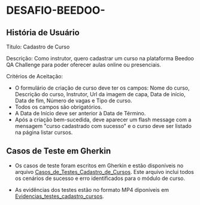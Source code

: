 # DESAFIO-BEEDOO-

## História de Usuário

Título: Cadastro de Curso

Descrição: Como instrutor, quero cadastrar um curso na plataforma Beedoo QA Challenge para poder oferecer aulas online ou presenciais.

Critérios de Aceitação:

* O formulário de criação de curso deve ter os campos: Nome do curso, Descrição do curso, Instrutor, Url da imagem de capa, Data de início, Data de fim, Número de vagas e Tipo de curso.
* Todos os campos são obrigatórios.
* A Data de Início deve ser anterior à Data de Término.
* Após a criação bem-sucedida, deve aparecer um flash message com a mensagem "curso cadastrado com sucesso" e o curso deve ser listado na página listar cursos. 

## Casos de Teste em Gherkin

* Os casos de teste foram escritos em Gherkin e estão disponíveis no arquivo [Casos_de_Testes_Cadastro_de_Cursos]([gherkin/test_cases.feature](https://docs.google.com/spreadsheets/d/1WVsvQlN5Ayz0i4YyX3plAKyk3aG8yjqyn_LRLnXQLEI/edit?usp=sharing)). Este arquivo inclui todos os cenários de sucesso e erro identificados para o módulo de curso.

*  As evidências dos testes estão no formato MP4 diponíveis em [Evidencias_testes_cadastro_cursos](https://drive.google.com/drive/folders/1JGjZH-sndG1ZcPUy0zZ9iW4hUZMRe5qc?usp=sharing).

